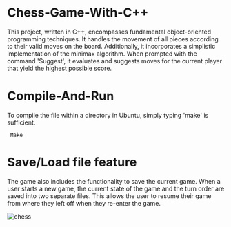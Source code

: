 # Chess-Game-With-C++
 This project, written in C++, encompasses fundamental object-oriented programming techniques. It handles the movement of all pieces according to their valid moves on the board. Additionally, it incorporates a simplistic implementation of the minimax algorithm. When prompted with the command 'Suggest', it evaluates and suggests moves for the current player that yield the highest possible score.

# Compile-And-Run
 To compile the file within a directory in Ubuntu, simply typing 'make' is sufficient.
  <p> <code> Make  </code></p>

# Save/Load file feature
 The game also includes the functionality to save the current game. When a user starts a new game, the current state of the game and the turn order are saved into two separate files. This allows the user to resume their game from where they left off when they re-enter the game.

![chess]([https://youtu.be/_fL-t9FKeHs](https://github.com/efecnblt/Chess-Game-With-Cpp/blob/main/demo/demo.mp4)https://github.com/efecnblt/Chess-Game-With-Cpp/blob/main/demo/demo.mp4?raw=true)
